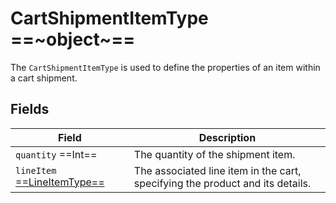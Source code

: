 # CartShipmentItemType ==~object~==

The `CartShipmentItemType` is used to define the properties of an item within a cart shipment.

## Fields

| Field                                              | Description                                                                 |
|----------------------------------------------------|-----------------------------------------------------------------------------|
| `quantity` ==Int==                              | The quantity of the shipment item.                                           |
| `lineItem` [==LineItemType==](line-item-type.md) | The associated line item in the cart, specifying the product and its details. |
